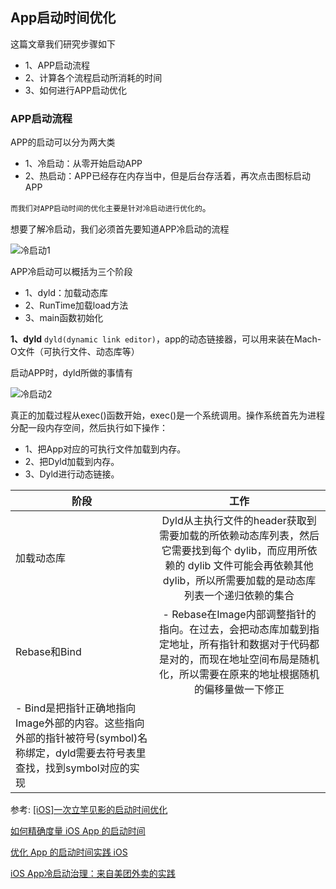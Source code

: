 ## App启动时间优化
这篇文章我们研究步骤如下
- 1、APP启动流程
- 2、计算各个流程启动所消耗的时间
- 3、如何进行APP启动优化

### APP启动流程
APP的启动可以分为两大类
- 1、冷启动：从零开始启动APP
- 2、热启动：APP已经存在内存当中，但是后台存活着，再次点击图标启动APP

`而我们对APP启动时间的优化主要是针对冷启动进行优化的`。

想要了解冷启动，我们必须首先要知道APP冷启动的流程

![冷启动1](https://github.com/SunshineBrother/JHBlog/blob/master/性能优化/APP启动优化/冷启动1.png)


APP冷启动可以概括为三个阶段
- 1、dyld：加载动态库
- 2、RunTime加载load方法
- 3、main函数初始化

**1、dyld**
`dyld(dynamic link editor)`，app的动态链接器，可以用来装在Mach-O文件（可执行文件、动态库等）

启动APP时，dyld所做的事情有

![冷启动2](https://github.com/SunshineBrother/JHBlog/blob/master/性能优化/APP启动优化/冷启动2.png)

真正的加载过程从exec()函数开始，exec()是一个系统调用。操作系统首先为进程分配一段内存空间，然后执行如下操作：
- 1、把App对应的可执行文件加载到内存。
- 2、把Dyld加载到内存。
- 3、Dyld进行动态链接。

|阶段|工作|
|---|:---:|
|加载动态库|Dyld从主执行文件的header获取到需要加载的所依赖动态库列表，然后它需要找到每个 dylib，而应用所依赖的 dylib 文件可能会再依赖其他 dylib，所以所需要加载的是动态库列表一个递归依赖的集合|
|Rebase和Bind|- Rebase在Image内部调整指针的指向。在过去，会把动态库加载到指定地址，所有指针和数据对于代码都是对的，而现在地址空间布局是随机化，所以需要在原来的地址根据随机的偏移量做一下修正
- Bind是把指针正确地指向Image外部的内容。这些指向外部的指针被符号(symbol)名称绑定，dyld需要去符号表里查找，找到symbol对应的实现|






























参考:
[[iOS]一次立竿见影的启动时间优化](https://www.jianshu.com/p/c1734cbdf39b)

[如何精确度量 iOS App 的启动时间](https://www.jianshu.com/p/c14987eee107)

[优化 App 的启动时间实践 iOS](http://www.cocoachina.com/ios/20180508/23315.html)

[iOS App冷启动治理：来自美团外卖的实践](https://juejin.im/post/5c0a17d6e51d4570cf60d102)



































